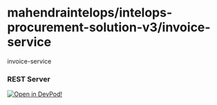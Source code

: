 # mahendraintelops/intelops-procurement-solution-v3/invoice-service
invoice-service


### REST Server



    










[![Open in DevPod!](https://devpod.sh/assets/open-in-devpod.svg)](https://devpod.sh/open#https://github.com/mahendraintelops/intelops-procurement-solution-v3/invoice-service)